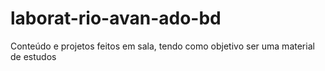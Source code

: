# laborat-rio-avan-ado-bd
Conteúdo e projetos feitos em sala, tendo como objetivo ser uma material de estudos 
